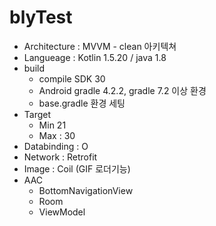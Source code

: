 # blyTest
- Architecture : MVVM - clean 아키텍쳐
- Langueage : Kotlin 1.5.20 / java 1.8
- build
    - compile SDK 30
    - Android gradle 4.2.2, gradle 7.2 이상 환경
    - base.gradle 환경 세팅
- Target
    - Min 21
    - Max : 30
- Databinding : O
- Network : Retrofit
- Image : Coil (GIF 로더기능)
- AAC
    - BottomNavigationView
    - Room
    - ViewModel
